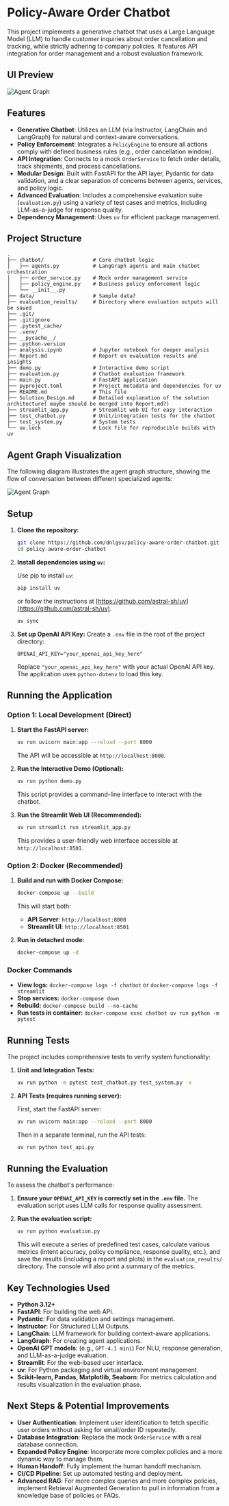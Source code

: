 # Policy-Aware Order Chatbot

This project implements a generative chatbot that uses a Large Language Model (LLM) to handle customer inquiries about order cancellation and tracking, while strictly adhering to company policies. It features API integration for order management and a robust evaluation framework.

## UI Preview
![Agent Graph](data/images/user_interface_streamlit.png)

## Features

-   **Generative Chatbot**: Utilizes an LLM (via Instructor, LangChain and LangGraph) for natural and context-aware conversations.
-   **Policy Enforcement**: Integrates a `PolicyEngine` to ensure all actions comply with defined business rules (e.g., order cancellation window).
-   **API Integration**: Connects to a mock `OrderService` to fetch order details, track shipments, and process cancellations.
-   **Modular Design**: Built with FastAPI for the API layer, Pydantic for data validation, and a clear separation of concerns between agents, services, and policy logic.
-   **Advanced Evaluation**: Includes a comprehensive evaluation suite (`evaluation.py`) using a variety of test cases and metrics, including LLM-as-a-judge for response quality.
-   **Dependency Management**: Uses `uv` for efficient package management.

## Project Structure

```
.
├── chatbot/                # Core chatbot logic
│   ├── agents.py           # LangGraph agents and main chatbot orchestration
│   ├── order_service.py    # Mock order management service
│   ├── policy_engine.py    # Business policy enforcement logic
│   └── __init__.py
├── data/                   # Sample data?
├── evaluation_results/     # Directory where evaluation outputs will be saved
├── .git/
├── .gitignore
├── .pytest_cache/
├── .venv/
├── __pycache__/
├── .python-version
├── analysis.ipynb          # Jupyter notebook for deeper analysis
├── Report.md               # Report on evaluation results and insights
├── demo.py                 # Interactive demo script
├── evaluation.py           # Chatbot evaluation framework
├── main.py                 # FastAPI application
├── pyproject.toml          # Project metadata and dependencies for uv
├── README.md               # This file
├── Solution_Design.md      # Detailed explanation of the solution architecture( maybe should be merged into Report.md?)
├── streamlit_app.py        # Streamlit web UI for easy interaction
├── test_chatbot.py         # Unit/integration tests for the chatbot
├── test_system.py          # System tests
└── uv.lock                 # Lock file for reproducible builds with uv
```

## Agent Graph Visualization

The following diagram illustrates the agent graph structure, showing the flow of conversation between different specialized agents:

![Agent Graph](data/images/agent_graph.png)

## Setup

1.  **Clone the repository:**
    ```bash
    git clone https://github.com/dnlgsv/policy-aware-order-chatbot.git
    cd policy-aware-order-chatbot
    ```

2.  **Install dependencies using `uv`:**

    Use pip to install `uv`:
    ```bash
    pip install uv
    ```
    or follow the instructions at [https://github.com/astral-sh/uv](https://github.com/astral-sh/uv).
    ```bash
    uv sync
    ```

3.  **Set up OpenAI API Key:**
    Create a `.env` file in the root of the project directory:
    ```
    OPENAI_API_KEY="your_openai_api_key_here"
    ```
    Replace `"your_openai_api_key_here"` with your actual OpenAI API key. The application uses `python-dotenv` to load this key.

## Running the Application

### Option 1: Local Development (Direct)

1.  **Start the FastAPI server:**
    ```bash
    uv run uvicorn main:app --reload --port 8000
    ```
    The API will be accessible at `http://localhost:8000`.

2.  **Run the Interactive Demo (Optional):**
    ```bash
    uv run python demo.py
    ```
    This script provides a command-line interface to interact with the chatbot.

3.  **Run the Streamlit Web UI (Recommended):**
    ```bash
    uv run streamlit run streamlit_app.py
    ```
    This provides a user-friendly web interface accessible at `http://localhost:8501`.

### Option 2: Docker (Recommended)

1.  **Build and run with Docker Compose:**
    ```bash
    docker-compose up --build
    ```
    This will start both:
    - **API Server**: `http://localhost:8000`
    - **Streamlit UI**: `http://localhost:8501`

2.  **Run in detached mode:**
    ```bash
    docker-compose up -d
    ```

### Docker Commands

- **View logs:** `docker-compose logs -f chatbot` or `docker-compose logs -f streamlit`
- **Stop services:** `docker-compose down`
- **Rebuild:** `docker-compose build --no-cache`
- **Run tests in container:** `docker-compose exec chatbot uv run python -m pytest`

## Running Tests

The project includes comprehensive tests to verify system functionality:

1.  **Unit and Integration Tests:**
    ```bash
    uv run python -m pytest test_chatbot.py test_system.py -v
    ```

2.  **API Tests (requires running server):**

    First, start the FastAPI server:
    ```bash
    uv run uvicorn main:app --reload --port 8000
    ```

    Then in a separate terminal, run the API tests:
    ```bash
    uv run python test_api.py
    ```

## Running the Evaluation

To assess the chatbot's performance:

1.  **Ensure your `OPENAI_API_KEY` is correctly set in the `.env` file.** The evaluation script uses LLM calls for response quality assessment.

2.  **Run the evaluation script:**
    ```bash
    uv run python evaluation.py
    ```
    This will execute a series of predefined test cases, calculate various metrics (intent accuracy, policy compliance, response quality, etc.), and save the results (including a report and plots) in the `evaluation_results/` directory. The console will also print a summary of the metrics.

## Key Technologies Used

-   **Python 3.12+**
-   **FastAPI**: For building the web API.
-   **Pydantic**: For data validation and settings management.
-   **Instructor**: For Structured LLM Outputs.
-   **LangChain**: LLM framework for building context-aware applications.
-   **LangGraph**: For creating agent applications.
-   **OpenAI GPT models**: (e.g., `GPT-4.1 mini`) For NLU, response generation, and LLM-as-a-judge evaluation.
-   **Streamlit**: For the web-based user interface.
-   **uv**: For Python packaging and virtual environment management.
-   **Scikit-learn, Pandas, Matplotlib, Seaborn**: For metrics calculation and results visualization in the evaluation phase.

## Next Steps & Potential Improvements

-   **User Authentication**: Implement user identification to fetch specific user orders without asking for email/order ID repeatedly.
-   **Database Integration**: Replace the mock `OrderService` with a real database connection.
-   **Expanded Policy Engine**: Incorporate more complex policies and a more dynamic way to manage them.
-   **Human Handoff**: Fully implement the human handoff mechanism.
-   **CI/CD Pipeline**: Set up automated testing and deployment.
-   **Advanced RAG**: For more complex queries and more complex policies, implement Retrieval Augmented Generation to pull in information from a knowledge base of policies or FAQs.
